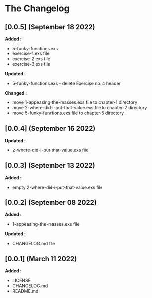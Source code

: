 # The Changelog

## [0.0.5] (September 18 2022)

**Added :**

- 5-funky-functions.exs
- exercise-1.exs file
- exercise-2.exs file
- exercise-3.exs file

**Updated :**

- 5-funky-functions.exs - delete Exercise no. 4 header

**Changed :**

- move 1-appeasing-the-masses.exs file to chapter-1 directory
- move 2-where-did-i-put-that-value.exs file to chapter-2 directory
- move 5-funky-functions.exs file to chapter-5 directory

## [0.0.4] (September 16 2022)

**Updated :**

- 2-where-did-i-put-that-value.exs file

## [0.0.3] (September 13 2022)

**Added :**

- empty 2-where-did-i-put-that-value.exs file

## [0.0.2] (September 08 2022)

**Added :**

- 1-appeasing-the-masses.exs file

**Updated :**

- CHANGELOG.md file

## [0.0.1] (March 11 2022)

**Added :**

- LICENSE
- CHANGELOG.md
- README.md

